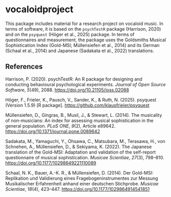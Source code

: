 
<!-- README.md is generated from README.Rmd. Please edit that file -->

# vocaloidproject

<!-- badges: start -->

<!-- badges: end -->

This package includes material for a research project on vocaloid music.
In terms of software, it is based on the `psychTestR` package (Harrison,
2020) and on the `psyquest` (Höger et al., 2025) package. In terms of
questionnaires and measurement, the package uses the Goldsmiths Musical
Sophistication Index (Gold-MSI; Müllensiefen et al., 2014) and its
German (Schaal et al., 2014) and Japanese (Sadakata et al., 2022)
translations.

## References

Harrison, P. (2020). psychTestR: An R package for designing and
conducting behavioural psychological experiments. *Journal of Open
Source Software*, *5*(49), 2088. <https://doi.org/10.21105/joss.02088>

Höger, F., Frieler, K., Pausch, V., Sander, K., & Ruth, N. (2025).
psyquest (Version 1.5.9) \[R package\].
<https://github.com/klausfrieler/psyquest>

Müllensiefen, D., Gingras, B., Musil, J., & Stewart, L. (2014). The
musicality of non-musicians: An index for assessing musical
sophistication in the general population. *PLoS ONE*, *9*(2), Article
e89642. <https://doi.org/10.1371/journal.pone.0089642>

Sadakata, M., Yamaguchi, Y., Ohsawa, C., Matsubara, M., Terasawa, H.,
von Schnehen, A., Müllensiefen, D., & Sekiyama, K. (2022). The Japanese
translation of the Gold-MSI: Adaptation and validation of the
self-report questionnaire of musical sophistication. *Musicae
Scientiae*, *27*(3), 798–810.
<https://doi.org/10.1177/10298649221110089>

Schaal, N. K., Bauer, A.-K. R., & Müllensiefen, D. (2014). Der Gold-MSI:
Replikation und Validierung eines Fragebogeninstrumentes zur Messung
Musikalischer Erfahrenheit anhand einer deutschen Stichprobe. *Musicae
Scientiae*, *18*(4), 423–447. <https://doi.org/10.1177/1029864914541851>
